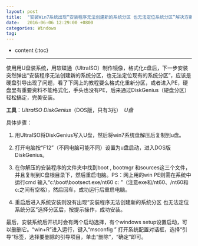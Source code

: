 ```yaml
---
layout: post
title:  "安装Win7系统出现“安装程序无法创建新的系统分区 也无法定位系统分区”解决方案"
date:   2016-06-06 12:29:00 +0800
categories: Windows
tag: 
---
```


* content
{:toc}

---
使用用U盘装系统，用软碟通（UltraISO）制作镜像，格式化c盘后，下一步安装突然弹出“安装程序无法创建新的系统分区，也无法定位现有的系统分区”，应该是硬盘引导出现了问题，看了下网上的教程要么格式化重新分区，或者进入PE，硬盘里有重要资料不能格式化，手头也没有PE，后来通过DiskGenius（硬盘分区）轻松搞定，完美安装。

**工具**：*UltraISO*   *DiskGenius*（DOS版，只有3兆）  *U盘*

具体步骤：

1. 用UltraISO将DiskGenius写入U盘，然后将win7系统盘解压后复制到u盘。

2. 打开电脑按“F12”（不同电脑可能不同）设置为u盘启动，进入DOS版DiskGenius。

3. 在你解压的安装程序的文件夹中找到boot , bootmgr 和sources这三个文件，并且复制到C盘根目录下，然后重启电脑。PS：网上用的win PE则需在系统中运行cmd 输入“c:\boot\bootsect.exe/nt60 c: ”（注意exe和/nt60、/nt60和c:之间有空格），然后回车，成功运行后重启电脑。

4. 重启后进入系统安装则没有出现“安装程序无法创建新的系统分区 也无法定位系统分区”选择分区后，按提示操作，成功安装。

最后，安装系统后开机时会有两个启动选择，有个windows setup设置启动，可以删删它。“win+R”进入运行，键入“msconfig ” 打开系统配置对话框，选择“引导”标签，选择要删除的引导项目，单击“删除”，“确定”即可。
